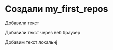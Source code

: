 # Создали my_first_repos

Добавили текст 

Добавили текст через веб браузер

Добавим текст локальнj
